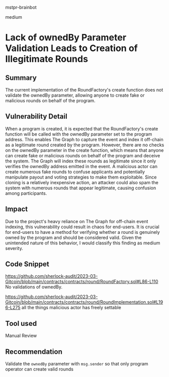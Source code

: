 mstpr-brainbot

medium

# Lack of ownedBy Parameter Validation Leads to Creation of Illegitimate Rounds

## Summary
The current implementation of the RoundFactory's create function does not validate the ownedBy parameter, allowing anyone to create fake or malicious rounds on behalf of the program.
## Vulnerability Detail
When a program is created, it is expected that the RoundFactory's create function will be called with the ownedBy parameter set to the program address. This enables The Graph to capture the event and index it off-chain as a legitimate round created by the program. However, there are no checks on the ownedBy parameter in the create function, which means that anyone can create fake or malicious rounds on behalf of the program and deceive the system. The Graph will index these rounds as legitimate since it only verifies the ownedBy address emitted in the event. A malicious actor can create numerous fake rounds to confuse applicants and potentially manipulate payout and voting strategies to make them exploitable. Since cloning is a relatively inexpensive action, an attacker could also spam the system with numerous rounds that appear legitimate, causing confusion among participants.
## Impact
Due to the project's heavy reliance on The Graph for off-chain event indexing, this vulnerability could result in chaos for end-users. It is crucial for end-users to have a method for verifying whether a round is genuinely owned by the program and should be considered valid. Given the unintended nature of this behavior, I would classify this finding as medium severity.
## Code Snippet
https://github.com/sherlock-audit/2023-03-Gitcoin/blob/main/contracts/contracts/round/RoundFactory.sol#L86-L110
No validations of ownedBy.

https://github.com/sherlock-audit/2023-03-Gitcoin/blob/main/contracts/contracts/round/RoundImplementation.sol#L196-L275
all the things malicious actor has freely settable
## Tool used

Manual Review

## Recommendation
Validate the `ownedBy` parameter with `msg.sender` so that only program operator can create valid rounds